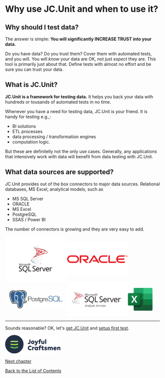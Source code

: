 # Why use JC.Unit and when to use it? 
<!-- https://www.mongodb.com/why-use-mongodb -->

## Why should I test data?

The answer is simple: **You will significantly INCREASE TRUST into your data.**

Do you have data? Do you trust them? Cover them with automated tests, and you will. You will *know* your data are OK, not just *expect* they are. This tool is primarily just about that. Define tests with almost no effort and be sure you can trust your data.

## What is JC.Unit?

**JC.Unit is a framework for testing data.** It helps you back your data with hundreds or tousands of automated tests in no time. 

Whenever you have a need for testing data, JC.Unit is your friend. It is handy for testing e.g.,:

* BI solutions
* ETL processes
* data processing / transformation engines
* computation logic.

But these are definitelly not the only use cases. Generally, any applications that intensively work with data will benefit from data testing with JC.Unit.

## What data sources are supported?
JC.Unit provides out of the box connectors to major data sources. Relational databases, MS Excel, analytical models, such as

* MS SQL Server 
* ORACLE 
* MS Excel
* PostgreSQL
* SSAS / Power BI

The number of connectors is growing and they are very easy to add.

<div style="vertical-align: middle; display: flex; align-items: center; flex-wrap: wrap;">
    <img src="Images/media/sql-server.jpg" style="width: 200px;">
    <img src="Images/media/oracle-logo.png" style="width: 200px; margin-right: 30px;">
    <img src="Images/media/postgres.png" style="width: 200px;">
    <img src="Images/media/ssas.jpg" style="width: 200px;">
    <img src="Images/media/ms-excel.svg.png" style="width: 80px;">
</div>

-----------------------

Sounds reasonable? OK, let's [get JC.Unit](/quick-start-local/get-jc-unit) and [setup first test](/quick-start-local//create-first-test).


![Logo](Images/media/jclogo.png)

[Next chapter](/quick-start-local/get-jc-unit)

[Back to the List of Contents](index)  

